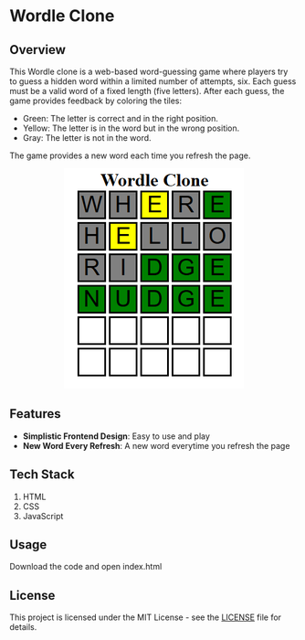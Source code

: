 # Wordle Clone

## Overview

This Wordle clone is a web-based word-guessing game where players try to guess a hidden word within a limited number of attempts, six. Each guess must be a valid word of a fixed length (five letters). After each guess, the game provides feedback by coloring the tiles:

- Green: The letter is correct and in the right position.
- Yellow: The letter is in the word but in the wrong position.
- Gray: The letter is not in the word.

The game provides a new word each time you refresh the page.

<p align="center">
  <img src="wordle-preview.png" />
</p>

## Features

- **Simplistic Frontend Design**: Easy to use and play
- **New Word Every Refresh**: A new word everytime you refresh the page

## Tech Stack
1. HTML
2. CSS
3. JavaScript

## Usage

Download the code and open index.html

## License

This project is licensed under the MIT License - see the [LICENSE](LICENSE) file for details.
